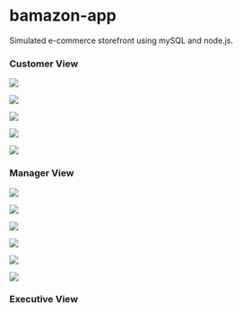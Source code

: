 # bamazon-app
Simulated e-commerce storefront using mySQL and node.js.

### Customer View

![](/images/cust1.png)

![](/images/cust2.png)

![](/images/cust3.png)

![](/images/cust4.png)

![](/images/cust5.png)

### Manager View

![](/images/manager1.png)

![](/images/manager2.png)

![](/images/manager3.png)

![](/images/manager4.png)

![](/images/manager5.png)

![](/images/manager6.png)

### Executive View